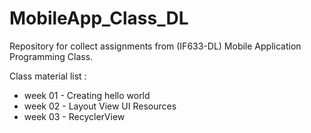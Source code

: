 # MobileApp_Class_DL
Repository for collect assignments from (IF633-DL) Mobile Application Programming Class.

Class material list : 
- week 01 - Creating hello world
- week 02 - Layout View UI Resources
- week 03 - RecyclerView
